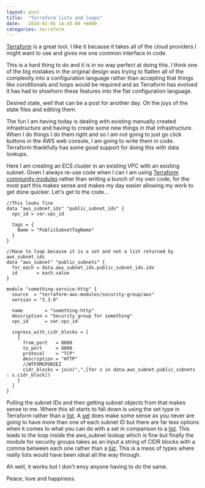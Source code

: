 ```yaml
---
layout: post
title:  "Terraform lists and loops"
date:   2020-02-05 14:45:00 +0000
categories: terraform
---
```

[Terraform][terraform] is a great tool. I like it because it takes all of the cloud providers I might want to use and gives me one common interface in code.

This is a hard thing to do and it is in no way perfect at doing this. I think one of the big mistakes in the original design was trying to flatten all of the complexity into a configuration language rather than accepting that things like conditionals and loops would be required and as Terraform has evolved it has had to shoehorn these features into the flat configuration language.

Desired state, well that can be a post for another day. Oh the joys of the state files and editing them.

The fun I am having today is dealing with existing manually created infrastructure and having to create some new things in that infrastructure. When I do things I do them right and so I am not going to just go click buttons in the AWS web console, I am going to write them in code. Terraform thankfully has some good support for doing this with data lookups.

Here I am creating an ECS cluster in an existing VPC with an existing subnet. Given I always re-use code when I can I am using [Terraform community modules][terraform-community-modules] rather than writing a bunch of my own code, for the most part this makes sense and makes my day easier allowing my work to get done quicker. Let's get to the code...



    //This looks fine
    data "aws_subnet_ids" "public_subnet_ids" {
      vpc_id = var.vpc_id
    
      tags = {
        Name = "PublicSubnetTagName"
      }
    }

    //Have to loop because it is a set and not a list returned by aws_subnet_ids
    data "aws_subnet" "public_subnets" {
      for_each = data.aws_subnet_ids.public_subnet_ids.ids
      id       = each.value
    }

    module "something-service-http" {
      source  = "terraform-aws-modules/security-group/aws"
      version = "3.3.0"
    
      name        = "something-http"
      description = "Security group for something"
      vpc_id      = var.vpc_id
    
      ingress_with_cidr_blocks = [
        {
          from_port   = 8080
          to_port     = 8080
          protocol    = "TCP"
          description = "HTTP"
          //WTFOMGPONIEZ
          cidr_blocks = join(",",[for s in data.aws_subnet.public_subnets : s.cidr_block])
        }
      ]
    }

Pulling the subnet IDs and then getting subnet objects from that makes sense to me. Where this all starts to fall down is using the set type in Terraform rather than a [list][terraform-list]. A [set][terraform-set] does make some sense as you never are going to have more than one of each subnet ID but there are far less options when it comes to what you can do with a set in comparison to a [list][terraform-list]. This leads to the loop inside the aws_subnet lookup which is fine but finally the module for security groups takes as an input a string of CIDR blocks with a comma between each one rather than a [list][terraform-list]. This is a mess of types where really lists would have been ideal all the way through.

Ah well, it works but I don't envy anyone having to do the same.

Peace, love and happiness.

[terraform]: https://www.terraform.io/
[terraform-set]: https://www.terraform.io/docs/configuration/types.html#set-
[terraform-list]: https://www.terraform.io/docs/configuration/types.html#list-
[terraform-community-modules]: https://registry.terraform.io/
